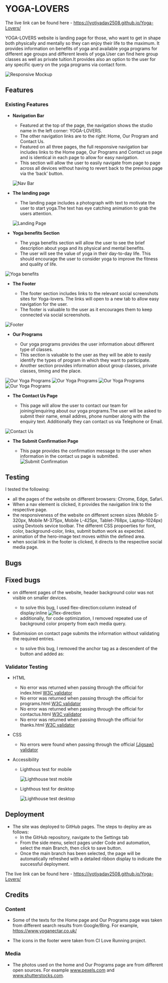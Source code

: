  # YOGA-LOVERS
 The live link can be found here -  https://jyotiyadav2508.github.io/Yoga-Lovers/

YOGA-LOVERS website is landing page for those, who want to get in shape both physically and mentally so they can enjoy their life to the maximum. It provides information on benefits of yoga and available yoga programs for different age groups and different levels of yoga.User can find here group classes as well as private tuition.It provides also an option to the user for any specific query on the yoga programs via contact form.

![Responsive Mockup](https://github.com/jyotiyadav2508/Yoga-Lovers/blob/main/screenshots/yoga-lovers-mockup.png)

 ## Features 

### Existing Features

- __Navigation Bar__

  - Featured at the top of the page, the navigation shows the studio name in the left corner: YOGA-LOVERS.
  - The other navigation links are to the right: Home, Our Program and Contact Us.
  - Featured on all three pages, the full responsive navigation bar includes links to the Home page, Our Programs and Contact us page and is identical in each page to allow for easy navigation.
  - This section will allow the user to easily navigate from page to page across all devices without having to revert back to the previous page via the ‘back’ button. 

  ![Nav Bar](https://github.com/jyotiyadav2508/Yoga-Lovers/blob/main/screenshots/yoga-lovers-nav.png)

- __The landing page__

  - The landing page includes a photograph with text to motivate the user to start yoga.The text has eye catching animation to grab the users attention.

  ![Landing Page](https://github.com/jyotiyadav2508/Yoga-Lovers/blob/main/screenshots/yoga-lovers-hero-img.png)

- __Yoga benefits Section__

  - The yoga benefits section will allow the user to see the  brief description about yoga and its physical and mental benefits.
  - The user will see the value of yoga in their day-to-day life. This should encourage the user to consider yoga to improve the fitness and quality of life. 

![Yoga benefits](https://github.com/jyotiyadav2508/Yoga-Lovers/blob/main/screenshots/yoga-lovers-benefits.png)

- __The Footer__ 

  - The footer section includes links to the relevant social screenshots sites for Yoga-lovers. The links will open to a new tab to allow easy navigation for the user. 
  - The footer is valuable to the user as it encourages them to keep connected via social screenshots.

![Footer](https://github.com/jyotiyadav2508/Yoga-Lovers/blob/main/screenshots/yoga-lovers-footer.png)

- __Our Programs__

  - Our yoga programs provides the user information about different type of classes. 
  - This section is valuable to the user as they will be able to easily identify the types of program in which they want to participate. 
  - Another section provides information about group classes, private classes, timing and the place.

![Our Yoga Programs](https://github.com/jyotiyadav2508/Yoga-Lovers/blob/main/screenshots/yoga-lovers-programs1.png)
![Our Yoga Programs](https://github.com/jyotiyadav2508/Yoga-Lovers/blob/main/screenshots/yoga-lovers-programs2.png)
![Our Yoga Programs](https://github.com/jyotiyadav2508/Yoga-Lovers/blob/main/screenshots/yoga-lovers-programs3.png)
![Our Yoga Programs](https://github.com/jyotiyadav2508/Yoga-Lovers/blob/main/screenshots/yoga-lovers-classes.png)

- __The Contact Us Page__

  - This page will allow the user to contact our team for joining/enquiring about our yoga programs.The user will be asked to submit their name, email addres, phone number along with the enquiry text. Additionally they can contact us via Telephone or Email.

![Contact Us](https://github.com/jyotiyadav2508/Yoga-Lovers/blob/main/screenshots/yoga-lovers-contactus.png)

- __The Submit Confirmation Page__
  
   - This page provides the confirmation message to the user when information in the contact us page is submitted.
 ![Submit Confirmation](https://github.com/jyotiyadav2508/Yoga-Lovers/blob/main/screenshots/yoga-lovers-thanks.png) 


## Testing 
I tested the following:
- all the pages of the website on different browsers: Chrome, Edge, Safari.
- When a nav element is clicked, it provides the navigation link to the respective page. 
- the responsiveness of the website on different screen sizes (Mobile S-320px, Mobile M-375px, Mobile L-425px, Tablet-768px, Laptop-1024px) using Devtools sevice toolbar. The different CSS propoerties for font, color, background-color, links, submit button work as expected.
- animation of the hero-image text moves within the defined area.
- when social link in the footer is clicked, it directs to the respective social media page.


## Bugs

## Fixed bugs

- on different pages of the website, header background color was not visible on smaller devices.
  - to solve this bug, I used flex-direction:column instead of display:inline
    ![flex-direction](https://github.com/jyotiyadav2508/Yoga-Lovers/blob/main/screenshots/flex.png)
  - additionally, for code optimization, I removed repeated use of background color property from each media query. 

- Submission on contact page submits the information without validating the required entries.
  - to solve this bug, I removed the anchor tag as a descendent of the button and added as: <form action="thanks.html">

### Validator Testing 

- HTML
  - No error was returned when passing through the official for index.html [W3C validator](https://validator.w3.org/nu/?showsource=yes&doc=https%3A%2F%2Fjyotiyadav2508.github.io%2FYoga-Lovers%2Findex.html)
  - No error was returned when passing through the official for programs.html [W3C validator](https://validator.w3.org/nu/?showsource=yes&doc=https%3A%2F%2Fjyotiyadav2508.github.io%2FYoga-Lovers%2Fprograms.html)
  - No error was returned when passing through the official for contactus.html [W3C validator](https://validator.w3.org/nu/?showsource=yes&doc=https%3A%2F%2Fjyotiyadav2508.github.io%2FYoga-Lovers%2Fcontactus.html)
  - No error was returned when passing through the official for thanks.html [W3C validator](https://validator.w3.org/nu/?doc=https%3A%2F%2Fjyotiyadav2508.github.io%2FYoga-Lovers%2Fthanks.html)

- CSS
  - No errors were found when passing through the official [(Jigsaw) validator](https://jigsaw.w3.org/css-validator/validator?uri=https%3A%2F%2Fjyotiyadav2508.github.io%2FYoga-Lovers%2F&profile=css3svg&usermedium=all&warning=1&vextwarning=&lang=en)
  
- Accessibility
  - Lighthous test for mobile

    ![Lighthouse test mobile](https://github.com/jyotiyadav2508/Yoga-Lovers/blob/main/screenshots/lighthouse-mobile.png)

  - Lighthous test for desktop

    ![Lighthouse test desktop](https://github.com/jyotiyadav2508/Yoga-Lovers/blob/main/screenshots/lighthous-desktop.png)

## Deployment

- The site was deployed to GitHub pages. The steps to deploy are as follows: 
  - In the GitHub repository, navigate to the Settings tab 
  - From the side menu, select pages under Code and automation, select the main Branch, then click to save button.
  - Once the main branch has been selected, the page will be automatically refreshed with a detailed ribbon display to indicate the successful deployment. 

The live link can be found here -  https://jyotiyadav2508.github.io/Yoga-Lovers/

## Credits

### Content 

- Some of the texts for the Home page and Our Programs page was taken from different search results from Google/Bing. For example, https://www.yoganectar.co.uk/

- The icons in the footer were taken from CI Love Running project.

### Media

- The photos used on the home and Our Programs page are from different open sources. For example www.pexels.com and www.shutterstocks.com.



  

